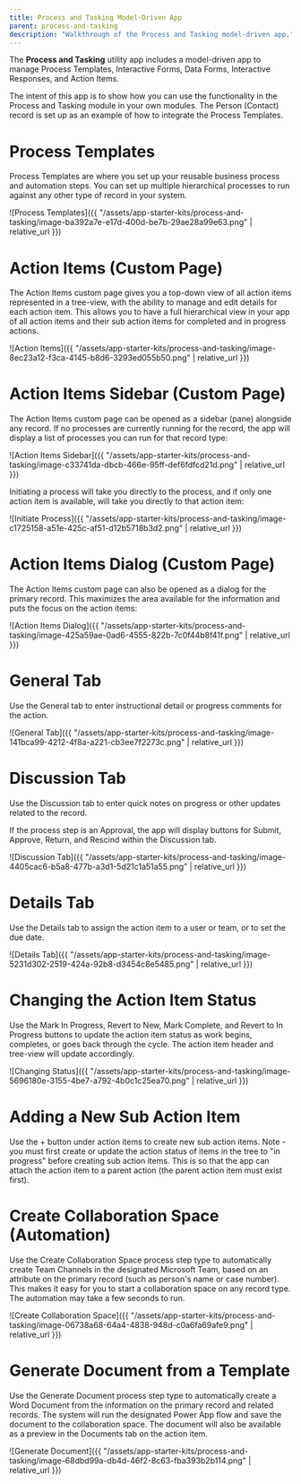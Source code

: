```yaml
---
title: Process and Tasking Model-Driven App
parent: process-and-tasking
description: "Walkthrough of the Process and Tasking model-driven app."
---
```


The **Process and Tasking** utility app includes a model-driven app to manage Process Templates, Interactive Forms, Data Forms, Interactive Responses, and Action Items.

The intent of this app is to show how you can use the functionality in the Process and Tasking module in your own modules. The Person (Contact) record is set up as an example of how to integrate the Process Templates.

# Process Templates

Process Templates are where you set up your reusable business process and automation steps. You can set up multiple hierarchical processes to run against any other type of record in your system.

![Process Templates]({{ "/assets/app-starter-kits/process-and-tasking/image-ba392a7e-e17d-400d-be7b-29ae28a99e63.png" | relative_url }})

# Action Items (Custom Page)

The Action Items custom page gives you a top-down view of all action items represented in a tree-view, with the ability to manage and edit details for each action item. This allows you to have a full hierarchical view in your app of all action items and their sub action items for completed and in progress actions.

![Action Items]({{ "/assets/app-starter-kits/process-and-tasking/image-8ec23a12-f3ca-4145-b8d6-3293ed055b50.png" | relative_url }})

# Action Items Sidebar (Custom Page)

The Action Items custom page can be opened as a sidebar (pane) alongside any record. If no processes are currently running for the record, the app will display a list of processes you can run for that record type:

![Action Items Sidebar]({{ "/assets/app-starter-kits/process-and-tasking/image-c33741da-dbcb-466e-95ff-def6fdfcd21d.png" | relative_url }})

Initiating a process will take you directly to the process, and if only one action item is available, will take you directly to that action item:

![Initiate Process]({{ "/assets/app-starter-kits/process-and-tasking/image-c1725158-a51e-425c-af51-d12b5718b3d2.png" | relative_url }})

# Action Items Dialog (Custom Page)

The Action Items custom page can also be opened as a dialog for the primary record. This maximizes the area available for the information and puts the focus on the action items:

![Action Items Dialog]({{ "/assets/app-starter-kits/process-and-tasking/image-425a59ae-0ad6-4555-822b-7c0f44b8f41f.png" | relative_url }})

# General Tab

Use the General tab to enter instructional detail or progress comments for the action.

![General Tab]({{ "/assets/app-starter-kits/process-and-tasking/image-141bca99-4212-4f8a-a221-cb3ee7f2273c.png" | relative_url }})

# Discussion Tab

Use the Discussion tab to enter quick notes on progress or other updates related to the record.

If the process step is an Approval, the app will display buttons for Submit, Approve, Return, and Rescind within the Discussion tab.

![Discussion Tab]({{ "/assets/app-starter-kits/process-and-tasking/image-4405cac6-b5a8-477b-a3d1-5d21c1a51a55.png" | relative_url }})

# Details Tab

Use the Details tab to assign the action item to a user or team, or to set the due date.

![Details Tab]({{ "/assets/app-starter-kits/process-and-tasking/image-5231d302-2519-424a-92b8-d3454c8e5485.png" | relative_url }})

# Changing the Action Item Status

Use the Mark In Progress, Revert to New, Mark Complete, and Revert to In Progress buttons to update the action item status as work begins, completes, or goes back through the cycle. The action item header and tree-view will update accordingly.

![Changing Status]({{ "/assets/app-starter-kits/process-and-tasking/image-5696180e-3155-4be7-a792-4b0c1c25ea70.png" | relative_url }})

# Adding a New Sub Action Item

Use the + button under action items to create new sub action items. Note - you must first create or update the action status of items in the tree to "in progress" before creating sub action items. This is so that the app can attach the action item to a parent action (the parent action item must exist first).

# Create Collaboration Space (Automation)

Use the Create Collaboration Space process step type to automatically create Team Channels in the designated Microsoft Team, based on an attribute on the primary record (such as person's name or case number). This makes it easy for you to start a collaboration space on any record type. The automation may take a few seconds to run.

![Create Collaboration Space]({{ "/assets/app-starter-kits/process-and-tasking/image-06738a68-64a4-4838-948d-c0a6fa69afe9.png" | relative_url }})

# Generate Document from a Template

Use the Generate Document process step type to automatically create a Word Document from the information on the primary record and related records. The system will  run the designated Power App flow and save the document to the collaboration space. The document will also be available as a preview in the Documents tab on the action item.

![Generate Document]({{ "/assets/app-starter-kits/process-and-tasking/image-68dbd99a-db4d-46f2-8c63-fba393b2b114.png" | relative_url }})
